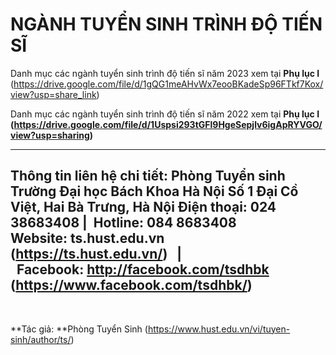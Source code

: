 # NGÀNH TUYỂN SINH TRÌNH ĐỘ TIẾN SĨ

Danh mục các ngành tuyển sinh trình độ tiến sĩ năm 2023 xem tại **Phụ lục I** (https://drive.google.com/file/d/1gQG1meAHvWx7eooBKadeSp96FTkf7Kox/view?usp=share_link)

Danh mục các ngành tuyển sinh trình độ tiến sĩ năm 2022 xem tại **Phụ lục I (https://drive.google.com/file/d/1Uspsi293tGFl9HgeSepjlv6igApRYVGO/view?usp=sharing)** 

-----------------------------------------------------------------------------------------
**Thông tin liên hệ chi tiết:**
**Phòng Tuyển sinh**
Trường Đại học Bách Khoa Hà Nội
Số 1 Đại Cồ Việt, Hai Bà Trưng, Hà Nội
Điện thoại: 024 38683408 |  Hotline: 084 8683408
Website: ts.hust.edu.vn (https://ts.hust.edu.vn/)   |  Facebook: http://facebook.com/tsdhbk (https://www.facebook.com/tsdhbk/)
-----------------------------------------------------------------------------------------
 

**Tác giả: **Phòng Tuyển Sinh (https://www.hust.edu.vn/vi/tuyen-sinh/author/ts/)